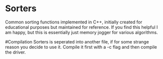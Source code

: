 # Sorters
Common sorting functions implemented in C++, initially created for educational purposes but maintained for reference. If you find this helpful I am happy, but this is essentially just memory jogger for various algorithms.

#Compilation
Sorters is seperated into another file, if for some strange reason you decide to use it. Compile it first with a -c flag and then compile the driver.
